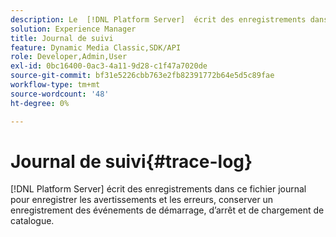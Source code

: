 ```yaml
---
description: Le  [!DNL Platform Server]  écrit des enregistrements dans ce fichier journal pour enregistrer les avertissements et les erreurs, conserver un enregistrement des événements de démarrage, d’arrêt et de chargement de catalogue.
solution: Experience Manager
title: Journal de suivi
feature: Dynamic Media Classic,SDK/API
role: Developer,Admin,User
exl-id: 0bc16400-0ac3-4a11-9d28-c1f47a7020de
source-git-commit: bf31e5226cbb763e2fb82391772b64e5d5c89fae
workflow-type: tm+mt
source-wordcount: '48'
ht-degree: 0%

---
```


# Journal de suivi{#trace-log}

[!DNL Platform Server] écrit des enregistrements dans ce fichier journal pour enregistrer les avertissements et les erreurs, conserver un enregistrement des événements de démarrage, d’arrêt et de chargement de catalogue.
